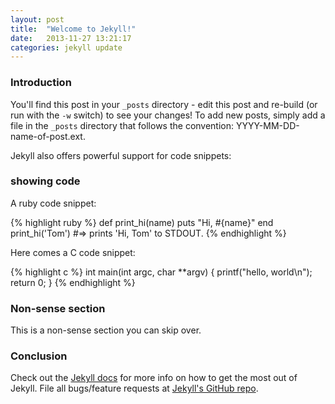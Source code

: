 ```yaml
---
layout: post
title:  "Welcome to Jekyll!"
date:   2013-11-27 13:21:17
categories: jekyll update
---
```


### Introduction
You'll find this post in your `_posts` directory - edit this post and re-build (or run with the `-w` switch) to see your changes!
To add new posts, simply add a file in the `_posts` directory that follows the convention: YYYY-MM-DD-name-of-post.ext.

Jekyll also offers powerful support for code snippets:

### showing code

A ruby code snippet:

{% highlight ruby %}
def print_hi(name)
  puts "Hi, #{name}"
end
print_hi('Tom')
#=> prints 'Hi, Tom' to STDOUT.
{% endhighlight %}

Here comes a C code snippet:

{% highlight c %}
int main(int argc, char **argv)
{
    printf("hello, world\n");
    return 0;
}
{% endhighlight %}

### Non-sense section

This is a non-sense section you can skip over.

### Conclusion

Check out the [Jekyll docs][jekyll] for more info on how to get the most out of Jekyll. File all bugs/feature requests at [Jekyll's GitHub repo][jekyll-gh].

[jekyll-gh]: https://github.com/mojombo/jekyll
[jekyll]:    http://jekyllrb.com
